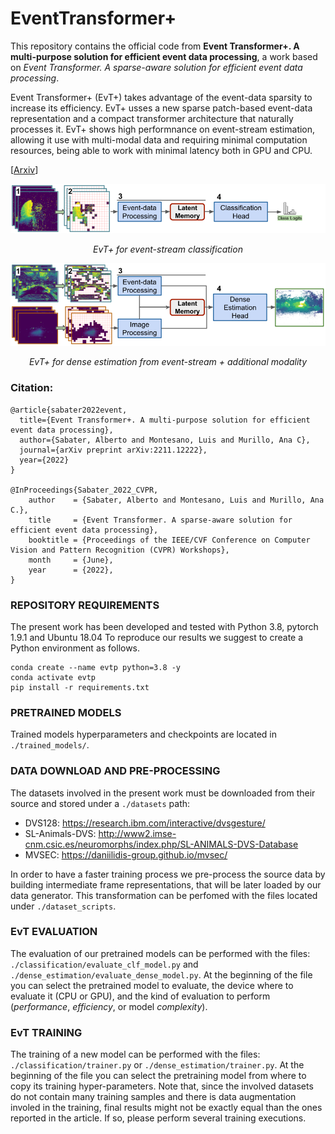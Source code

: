 # EventTransformer+

This repository contains the official code from __Event Transformer+. A multi-purpose solution for efficient event data processing__, a work based on _Event Transformer. A sparse-aware solution for efficient event data processing_.

Event Transformer+ (EvT+) takes advantage of the event-data sparsity to increase its efficiency. EvT+ usses a new sparse patch-based event-data representation and a compact transformer architecture that naturally processes it. EvT+ shows high performnance on event-stream estimation, allowing it use with multi-modal data and requiring minimal computation resources, being able to work with minimal latency both in GPU and CPU. 


[[Arxiv](https://arxiv.org/abs/2211.12222)]

<p align="center"><img width="700" src="intro_clf.png"></p>
<p align="center"><em>EvT+ for event-stream classification</em></p>

<p align="center"><img width="700" src="intro_depth.png"></p>
<p align="center"><em>EvT+ for dense estimation from event-stream + additional modality</em></p>

### Citation:

```
@article{sabater2022event,
  title={Event Transformer+. A multi-purpose solution for efficient event data processing},
  author={Sabater, Alberto and Montesano, Luis and Murillo, Ana C},
  journal={arXiv preprint arXiv:2211.12222},
  year={2022}
}

@InProceedings{Sabater_2022_CVPR,
    author    = {Sabater, Alberto and Montesano, Luis and Murillo, Ana C.},
    title     = {Event Transformer. A sparse-aware solution for efficient event data processing},
    booktitle = {Proceedings of the IEEE/CVF Conference on Computer Vision and Pattern Recognition (CVPR) Workshops},
    month     = {June},
    year      = {2022},
}
```

### REPOSITORY REQUIREMENTS

The present work has been developed and tested with Python 3.8, pytorch 1.9.1 and Ubuntu 18.04
To reproduce our results we suggest to create a Python environment as follows.

```
conda create --name evtp python=3.8 -y
conda activate evtp
pip install -r requirements.txt
```


### PRETRAINED MODELS

Trained models hyperparameters and checkpoints are located in `./trained_models/`.


### DATA DOWNLOAD AND PRE-PROCESSING

The datasets involved in the present work must be downloaded from their source and stored under a `./datasets` path:
 - DVS128: https://research.ibm.com/interactive/dvsgesture/
 - SL-Animals-DVS: http://www2.imse-cnm.csic.es/neuromorphs/index.php/SL-ANIMALS-DVS-Database
 - MVSEC: https://daniilidis-group.github.io/mvsec/

In order to have a faster training process we pre-process the source data by building intermediate frame representations, that will be later loaded by our data generator.
This transformation can be perfomed with the files located under `./dataset_scripts`.


### EvT EVALUATION

The evaluation of our pretrained models can be performed with the files: `./classification/evaluate_clf_model.py` and `./dense_estimation/evaluate_dense_model.py`.
At the beginning of the file you can select the pretrained model to evaluate, the device where to evaluate it (CPU or GPU), and the kind of evaluation to perform (_performance_, _efficiency_, or model _complexity_).



### EvT TRAINING

The training of a new model can be performed with the files: `./classification/trainer.py` or `./dense_estimation/trainer.py`.
At the beginning of the file you can select the pretraining model from where to copy its training hyper-parameters.
Note that, since the involved datasets do not contain many training samples and there is data augmentation involed in the training, final results might not be exactly equal than the ones reported in the article. If so, please perform several training executions.


